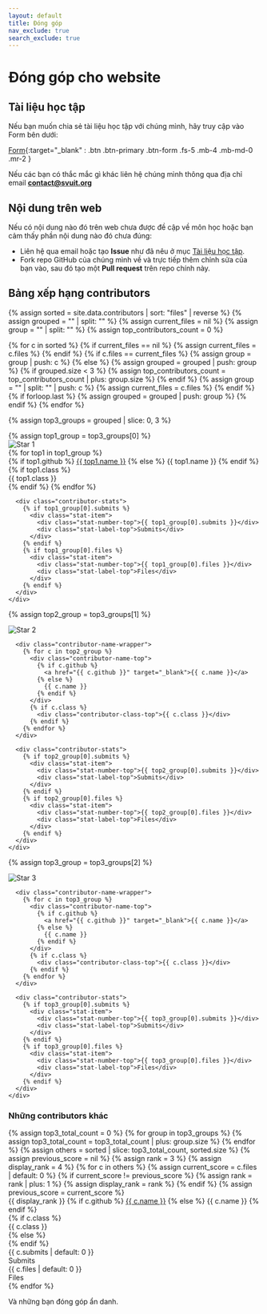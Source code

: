 ```yaml
---
layout: default
title: Đóng góp
nav_exclude: true
search_exclude: true
---
```


# Đóng góp cho website

## Tài liệu học tập

Nếu bạn muốn chia sẻ tài liệu học tập với chúng mình, hãy truy cập vào Form bên dưới:

[Form](https://link.svuit.org/submit){:target="_blank" : .btn .btn-primary .btn-form .fs-5 .mb-4 .mb-md-0 .mr-2 }

Nếu các bạn có thắc mắc gì khác liên hệ chúng mình thông qua địa chỉ email **contact@svuit.org**

## Nội dung trên web

Nếu có nội dung nào đó trên web chưa được đề cập về môn học hoặc bạn cảm thấy phần nội dung nào đó chưa đúng:

- Liên hệ qua email hoặc tạo **Issue** như đã nêu ở mục [Tài liệu học tập](#tài-liệu-học-tập).
- Fork repo GitHub của chúng mình về và trực tiếp thêm chỉnh sửa của bạn vào, sau đó tạo một **Pull request** trên repo chính này.

## Bảng xếp hạng contributors

<link rel="stylesheet" href="{{ '_sass/custom/custom.scss' | relative_url }}">

{% assign sorted = site.data.contributors | sort: "files" | reverse %}
{% assign grouped = "" | split: "" %}
{% assign current_files = nil %}
{% assign group = "" | split: "" %}
{% assign top_contributors_count = 0 %}

{% for c in sorted %}
  {% if current_files == nil %}
    {% assign current_files = c.files %}
  {% endif %}
  {% if c.files == current_files %}
    {% assign group = group | push: c %}
  {% else %}
    {% assign grouped = grouped | push: group %}
    {% if grouped.size < 3 %}
      {% assign top_contributors_count = top_contributors_count | plus: group.size %}
    {% endif %}
    {% assign group = "" | split: "" | push: c %}
    {% assign current_files = c.files %}
  {% endif %}
  {% if forloop.last %}
    {% assign grouped = grouped | push: group %}
  {% endif %}
{% endfor %}

{% assign top3_groups = grouped | slice: 0, 3 %}

<div class="top3-container">
  <!-- Top 1 -->
  {% assign top1_group = top3_groups[0] %}
  <div class="top1-wrapper">
    <div class="contributor-card-top top1">
      <div class="rank-badge">
        <img src="{{ '/assets/images/star.svg' | relative_url }}" alt="Star" class="rank-star">
        <span class="rank-number-star">1</span>
      </div>
      <div class="contributor-name-wrapper">
        {% for top1 in top1_group %}
          <div class="contributor-name-top">
            {% if top1.github %}
              <a href="{{ top1.github }}" target="_blank">{{ top1.name }}</a>
            {% else %}
              {{ top1.name }}
            {% endif %}
          </div>
          {% if top1.class %}
            <div class="contributor-class-top">{{ top1.class }}</div>
          {% endif %}
        {% endfor %}
      </div>
      
      <div class="contributor-stats">
        {% if top1_group[0].submits %}
          <div class="stat-item">
            <div class="stat-number-top">{{ top1_group[0].submits }}</div>
            <div class="stat-label-top">Submits</div>
          </div>
        {% endif %}
        {% if top1_group[0].files %}
          <div class="stat-item">
            <div class="stat-number-top">{{ top1_group[0].files }}</div>
            <div class="stat-label-top">Files</div>
          </div>
        {% endif %}
      </div>
    </div>
  </div>
  
  <!-- Top 2 -->
  {% assign top2_group = top3_groups[1] %}
  <div class="top2-wrapper">
    <div class="contributor-card-top top2">
      <div class="rank-badge">
        <img src="{{ '/assets/images/star.svg' | relative_url }}" alt="Star" class="rank-star">
        <span class="rank-number-star">2</span>
      </div>

      <div class="contributor-name-wrapper">
        {% for c in top2_group %}
          <div class="contributor-name-top">
            {% if c.github %}
              <a href="{{ c.github }}" target="_blank">{{ c.name }}</a>
            {% else %}
              {{ c.name }}
            {% endif %}
          </div>
          {% if c.class %}
            <div class="contributor-class-top">{{ c.class }}</div>
          {% endif %}
        {% endfor %}
      </div>

      <div class="contributor-stats">
        {% if top2_group[0].submits %}
          <div class="stat-item">
            <div class="stat-number-top">{{ top2_group[0].submits }}</div>
            <div class="stat-label-top">Submits</div>
          </div>
        {% endif %}
        {% if top2_group[0].files %}
          <div class="stat-item">
            <div class="stat-number-top">{{ top2_group[0].files }}</div>
            <div class="stat-label-top">Files</div>
          </div>
        {% endif %}
      </div>
    </div>
  </div>

  

  <!-- Top 3 -->
  {% assign top3_group = top3_groups[2] %}
  <div class="top3-wrapper">
    <div class="contributor-card-top top3">
      <div class="rank-badge">
        <img src="{{ '/assets/images/star.svg' | relative_url }}" alt="Star" class="rank-star">
        <span class="rank-number-star">3</span>
      </div>

      <div class="contributor-name-wrapper">
        {% for c in top3_group %}
          <div class="contributor-name-top">
            {% if c.github %}
              <a href="{{ c.github }}" target="_blank">{{ c.name }}</a>
            {% else %}
              {{ c.name }}
            {% endif %}
          </div>
          {% if c.class %}
            <div class="contributor-class-top">{{ c.class }}</div>
          {% endif %}
        {% endfor %}
      </div>

      <div class="contributor-stats">
        {% if top3_group[0].submits %}
          <div class="stat-item">
            <div class="stat-number-top">{{ top3_group[0].submits }}</div>
            <div class="stat-label-top">Submits</div>
          </div>
        {% endif %}
        {% if top3_group[0].files %}
          <div class="stat-item">
            <div class="stat-number-top">{{ top3_group[0].files }}</div>
            <div class="stat-label-top">Files</div>
          </div>
        {% endif %}
      </div>
    </div>
  </div>
</div>


### Những contributors khác

<div class="contributors-grid">
  {% assign top3_total_count = 0 %}
  {% for group in top3_groups %}
    {% assign top3_total_count = top3_total_count | plus: group.size %}
  {% endfor %}
  {% assign others = sorted | slice: top3_total_count, sorted.size %}
  {% assign previous_score = nil %}
  {% assign rank = 3 %}
  {% assign display_rank = 4 %}
  {% for c in others %}
    {% assign current_score = c.files | default: 0 %}
    {% if current_score != previous_score %}
      {% assign rank = rank | plus: 1 %}
      {% assign display_rank = rank %}
    {% endif %}
    {% assign previous_score = current_score %}
    <div class="contributor-card">
      <div class="contributor-name">
        <span class="rank-number">{{ display_rank }}</span>
        {% if c.github %}
          <a href="{{ c.github }}" target="_blank">{{ c.name }}</a>
        {% else %}
          {{ c.name }}
        {% endif %}
      </div>
      {% if c.class %}
        <div class="contributor-class">{{ c.class }}</div>
      {% else %}
        <div class="contributor-class"></div>
      {% endif %}
      <div class="contributor-submits">
        <div class="stat-number">{{ c.submits | default: 0 }}</div>
        <div class="stat-label">Submits</div>
      </div>
      <div class="contributor-files">
        <div class="stat-number">{{ c.files | default: 0 }}</div>
        <div class="stat-label">Files</div>
      </div>
    </div>
  {% endfor %}

  Và những bạn đóng góp ẩn danh.
</div>
